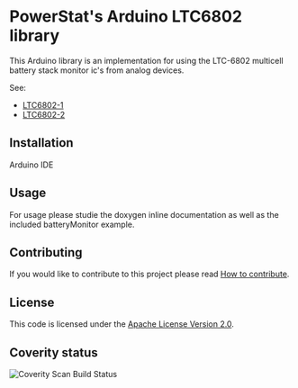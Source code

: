 # PowerStat's Arduino LTC6802 library

This Arduino library is an implementation for using the LTC-6802 multicell battery stack monitor ic's from analog devices.

See:

* [LTC6802-1](https://www.analog.com/media/en/technical-documentation/data-sheets/LTC6802-1.pdf)
* [LTC6802-2](https://www.analog.com/en/products/ltc6802-2.html#product-evaluationkit)

## Installation

Arduino IDE

## Usage

For usage please studie the doxygen inline documentation as well as the included batteryMonitor example.

## Contributing

If you would like to contribute to this project please read [How to contribute](CONTRIBUTING.md).

## License

This code is licensed under the [Apache License Version 2.0](LICENSE.md).

## Coverity status

![Coverity Scan Build Status](https://scan.coverity.com/projects/26923/badge.svg)
